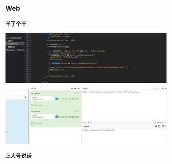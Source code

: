 ## Web
### 羊了个羊

![](attachments/Pasted%20image%2020230509144807.png)

![](attachments/Pasted%20image%2020230509144837.png)

### 上大号说话
